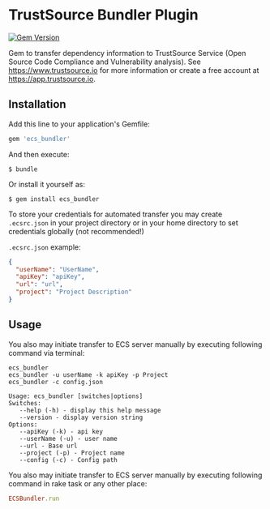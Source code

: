 # TrustSource Bundler Plugin 
[![Gem Version](https://badge.fury.io/rb/ecs_bundler.svg)](https://badge.fury.io/rb/ecs_bundler)

Gem to transfer dependency information to TrustSource Service (Open Source Code Compliance and Vulnerability analysis). See  https://www.trustsource.io for more information or create a free account at https://app.trustsource.io.

## Installation

Add this line to your application's Gemfile:

```ruby
gem 'ecs_bundler'
```

And then execute:
```
$ bundle
```

Or install it yourself as:
```
$ gem install ecs_bundler
```

To store your credentials for automated transfer you may create `.ecsrc.json` in your project directory or in your home directory to set credentials globally (not recommended!)

`.ecsrc.json` example:

```json
{
  "userName": "UserName",
  "apiKey": "apiKey",
  "url": "url",
  "project": "Project Description"
}

```

## Usage

You also may initiate transfer to ECS server manually by executing following command via terminal:
 
```
ecs_bundler
ecs_bundler -u userName -k apiKey -p Project 
ecs_bundler -c config.json
```
```
Usage: ecs_bundler [switches|options]
Switches:
   --help (-h) - display this help message
   --version - display version string
Options:
   --apiKey (-k) - api key
   --userName (-u) - user name
   --url - Base url
   --project (-p) - Project name
   --config (-c) - Config path
```
You also may initiate transfer to ECS server manually by executing following command in rake task or any other place:
```ruby
ECSBundler.run
```
